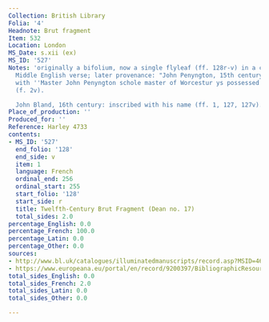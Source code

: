 ```yaml
---
Collection: British Library
Folia: '4'
Headnote: Brut fragment
Item: 532
Location: London
MS_Date: s.xii (ex)
MS_ID: '527'
Notes: 'originally a bifolium, now a single flyleaf (ff. 128r-v) in a collection of
  Middle English verse; later provenance: "John Penyngton, 15th century: inscribed
  with ''Master John Penyngton schole master of Worcestur ys possessed of thys booke''
  (f. 2v).

  John Bland, 16th century: inscribed with his name (ff. 1, 127, 127v)."'
Place_of_production: ''
Produced_for: ''
Reference: Harley 4733
contents:
- MS_ID: '527'
  end_folio: '128'
  end_side: v
  item: 1
  language: French
  ordinal_end: 256
  ordinal_start: 255
  start_folio: '128'
  start_side: r
  title: Twelfth-Century Brut Fragment (Dean no. 17)
  total_sides: 2.0
percentage_English: 0.0
percentage_French: 100.0
percentage_Latin: 0.0
percentage_Other: 0.0
sources:
- http://www.bl.uk/catalogues/illuminatedmanuscripts/record.asp?MSID=4627&CollID=8&NStart=4733
- https://www.europeana.eu/portal/en/record/9200397/BibliographicResource_3000126280046.html
total_sides_English: 0.0
total_sides_French: 2.0
total_sides_Latin: 0.0
total_sides_Other: 0.0

---
```

